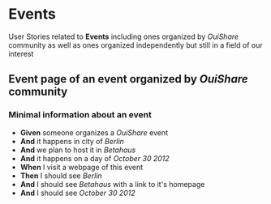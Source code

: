 # Events
User Stories related to **Events** including ones organized by *OuiShare* community as well as ones organized independently but still in a field of our interest



## Event page of an event organized by *OuiShare* community

### Minimal information about an event

* **Given** someone organizes a *OuiShare* event
 * **And** it happens in city of *Berlin*
 * **And** we plan to host it in *Betahaus*
 * **And** it happens on a day of *October 30 2012*
* **When** I visit a webpage of this event
* **Then** I should see *Berlin*
 * **And** I should see *Betahaus* with a link to it's homepage
 * **And** I should see *October 30 2012*